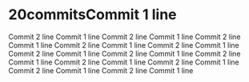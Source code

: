 # 20commitsCommit 1 line
Commit 2 line
Commit 1 line
Commit 2 line
Commit 1 line
Commit 2 line
Commit 1 line
Commit 2 line
Commit 1 line
Commit 2 line
Commit 1 line
Commit 2 line
Commit 1 line
Commit 2 line
Commit 1 line
Commit 2 line
Commit 1 line
Commit 2 line
Commit 1 line
Commit 2 line
Commit 1 line
Commit 2 line
Commit 1 line
Commit 2 line
Commit 1 line
